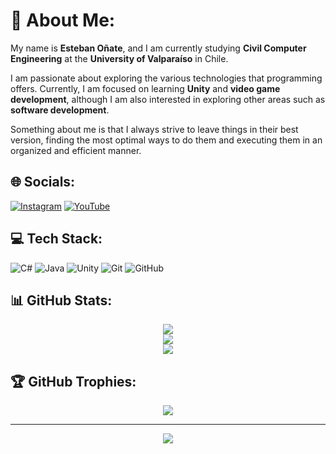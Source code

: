 # 💫 About Me:
My name is **Esteban Oñate**, and I am currently studying **Civil Computer Engineering** at the **University of Valparaíso** in Chile.

I am passionate about exploring the various technologies that programming offers. Currently, I am focused on learning **Unity** and **video game development**, although I am also interested in exploring other areas such as **software development**.

Something about me is that I always strive to leave things in their best version, finding the most optimal ways to do them and executing them in an organized and efficient manner.

## 🌐 Socials:
[![Instagram](https://img.shields.io/badge/Instagram-%23E4405F.svg?style=for-the-badge&logo=Instagram&logoColor=white)](https://instagram.com/onate_zzz) 
[![YouTube](https://img.shields.io/badge/YouTube-%23FF0000.svg?style=for-the-badge&logo=YouTube&logoColor=white)](https://youtube.com/@MorphyCD)

## 💻 Tech Stack:
![C#](https://img.shields.io/badge/c%23-%23239120.svg?style=for-the-badge&logo=csharp&logoColor=white) 
![Java](https://img.shields.io/badge/java-%23ED8B00.svg?style=for-the-badge&logo=openjdk&logoColor=white) 
![Unity](https://img.shields.io/badge/unity-%23000000.svg?style=for-the-badge&logo=unity&logoColor=white) 
![Git](https://img.shields.io/badge/git-%23F05033.svg?style=for-the-badge&logo=git&logoColor=white) 
![GitHub](https://img.shields.io/badge/github-%23121011.svg?style=for-the-badge&logo=github&logoColor=white)

## 📊 GitHub Stats:
<div align="center">

![](https://github-readme-stats.vercel.app/api?username=Morphy137&theme=tokyonight&hide_border=true&include_all_commits=true&count_private=true&show_icons=true&hide=contribs)<br/>
![](https://github-readme-streak-stats.herokuapp.com/?user=Morphy137&theme=tokyonight&hide_border=true)<br/>
![](https://github-readme-stats.vercel.app/api/top-langs/?username=Morphy137&theme=tokyonight&hide_border=true&include_all_commits=true&count_private=true&layout=compact&langs_count=8)

</div>

## 🏆 GitHub Trophies:
<div align="center">

![](https://github-profile-trophy.vercel.app/?username=Morphy137&theme=tokyonight&no-frame=true&no-bg=false&margin-w=4)

</div>

---
<div align="center">

[![](https://visitcount.itsvg.in/api?id=Morphy137&icon=5&color=6)](https://visitcount.itsvg.in)

</div>
